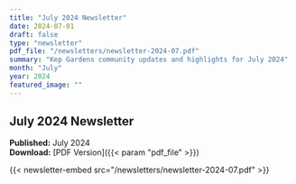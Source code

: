 ```yaml
---
title: "July 2024 Newsletter"
date: 2024-07-01
draft: false
type: "newsletter"
pdf_file: "/newsletters/newsletter-2024-07.pdf"
summary: "Kep Gardens community updates and highlights for July 2024"
month: "July"
year: 2024
featured_image: ""
---
```


## July 2024 Newsletter

**Published:** July 2024  
**Download:** [PDF Version]({{< param "pdf_file" >}})

{{< newsletter-embed src="/newsletters/newsletter-2024-07.pdf" >}} 